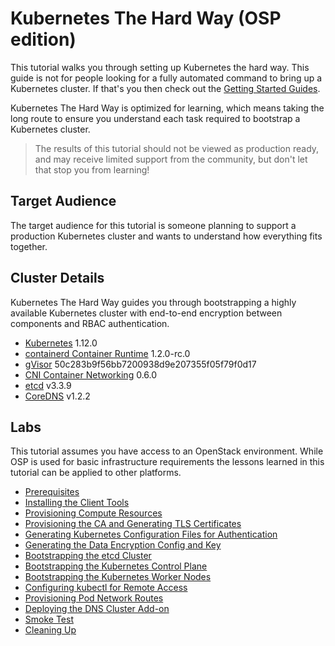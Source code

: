 # Kubernetes The Hard Way (OSP edition)

This tutorial walks you through setting up Kubernetes the hard way. This guide
is not for people looking for a fully automated command to bring up a
Kubernetes cluster. If that's you then check out the
[Getting Started Guides](http://kubernetes.io/docs/getting-started-guides/).

Kubernetes The Hard Way is optimized for learning, which means taking the long
route to ensure you understand each task required to bootstrap a Kubernetes
cluster.

> The results of this tutorial should not be viewed as production ready, and
may receive limited support from the community, but don't let that stop you
from learning!

## Target Audience

The target audience for this tutorial is someone planning to support a
production Kubernetes cluster and wants to understand how everything fits
together.

## Cluster Details

Kubernetes The Hard Way guides you through bootstrapping a highly available
Kubernetes cluster with end-to-end encryption between components and RBAC
authentication.

* [Kubernetes](https://github.com/kubernetes/kubernetes) 1.12.0
* [containerd Container Runtime](https://github.com/containerd/containerd) 1.2.0-rc.0
* [gVisor](https://github.com/google/gvisor) 50c283b9f56bb7200938d9e207355f05f79f0d17
* [CNI Container Networking](https://github.com/containernetworking/cni) 0.6.0
* [etcd](https://github.com/coreos/etcd) v3.3.9
* [CoreDNS](https://github.com/coredns/coredns) v1.2.2

## Labs

This tutorial assumes you have access to an OpenStack environment. While OSP is
used for basic infrastructure requirements the lessons learned in this tutorial
can be applied to other platforms.

* [Prerequisites](docs/01-prerequisites.md)
* [Installing the Client Tools](docs/02-client-tools.md)
* [Provisioning Compute Resources](docs/03-compute-resources.md)
* [Provisioning the CA and Generating TLS Certificates](docs/04-certificate-authority.md)
* [Generating Kubernetes Configuration Files for Authentication](docs/05-kubernetes-configuration-files.md)
* [Generating the Data Encryption Config and Key](docs/06-data-encryption-keys.md)
* [Bootstrapping the etcd Cluster](docs/07-bootstrapping-etcd.md)
* [Bootstrapping the Kubernetes Control Plane](docs/08-bootstrapping-kubernetes-controllers.md)
* [Bootstrapping the Kubernetes Worker Nodes](docs/09-bootstrapping-kubernetes-workers.md)
* [Configuring kubectl for Remote Access](docs/10-configuring-kubectl.md)
* [Provisioning Pod Network Routes](docs/11-pod-network-routes.md)
* [Deploying the DNS Cluster Add-on](docs/12-dns-addon.md)
* [Smoke Test](docs/13-smoke-test.md)
* [Cleaning Up](docs/14-cleanup.md)
